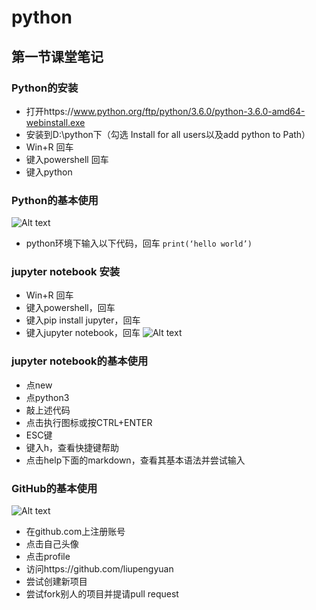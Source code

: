 
# python
## 第一节课堂笔记
### Python的安装
- 打开https://www.python.org/ftp/python/3.6.0/python-3.6.0-amd64-webinstall.exe
- 安装到D:\python下（勾选 Install for all users以及add python to Path）
- Win+R 回车
- 键入powershell 回车
- 键入python
### Python的基本使用
![Alt text](http://pan.baidu.com/disk/home#list/path=%2F&vmode=list)
- python环境下输入以下代码，回车
`print(‘hello world’)`
### jupyter notebook 安装
- Win+R 回车
- 键入powershell，回车
- 键入pip install jupyter，回车
- 键入jupyter notebook，回车
![Alt text](http://pan.baidu.com/disk/home#list/path=%2F&vmode=list)
### jupyter notebook的基本使用
- 点new
- 点python3
- 敲上述代码
- 点击执行图标或按CTRL+ENTER
- ESC键
- 键入h，查看快捷键帮助
- 点击help下面的markdown，查看其基本语法并尝试输入
### GitHub的基本使用
![Alt text](http://pan.baidu.com/disk/home#list/path=%2F&vmode=list)
- 在github.com上注册账号
- 点击自己头像
- 点击profile
- 访问https://github.com/liupengyuan
- 尝试创建新项目
- 尝试fork别人的项目并提请pull request
